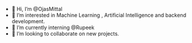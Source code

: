 - 👋 Hi, I’m @OjasMittal
- 👀 I’m interested in Machine Learning , Artificial Intelligence and backend development.
- 🌱 I’m currently interning @Rupeek
- 💞️ I’m looking to collaborate on new projects.

<!---
OjasMittalRupeek/OjasMittalRupeek is a ✨ special ✨ repository because its `README.md` (this file) appears on your GitHub profile.
You can click the Preview link to take a look at your changes.
--->

